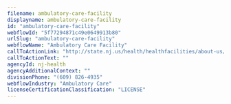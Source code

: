 ```yaml
---
filename: ambulatory-care-facility
displayname: ambulatory-care-facility
id: "ambulatory-care-facility"
webflowId: "5f77294871c49e0649913b80"
urlSlug: "ambulatory-care-facility"
webflowName: "Ambulatory Care Facility"
callToActionLink: "http://state.nj.us/health/healthfacilities/about-us/facility-types/"
callToActionText: ""
agencyId: nj-health
agencyAdditionalContext: ""
divisionPhone: "(609) 826-4935"
webflowIndustry: "Ambulatory Care"
licenseCertificationClassification: "LICENSE"
---
```

